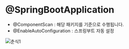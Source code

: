 # @SpringBootApplication
 - @ComponentScan : 해당 패키지를 기준으로 수행됩니다.
 - @EnableAutoConfiguration : 스프링부트 자동 설정

![춘식1](https://github.com/user-attachments/assets/247a5708-2d36-4605-9d94-d3c01fc9fd1d)
